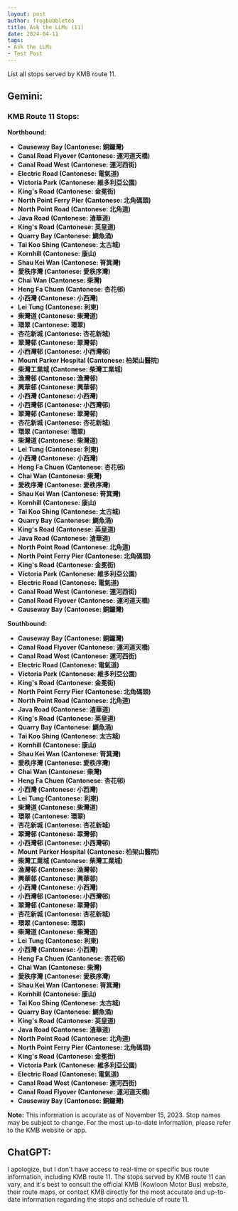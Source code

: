 ```yaml
---
layout: post
author: frogbubbletea
title: Ask the LLMs (11)
date: 2024-04-11
tags: 
- Ask the LLMs
- Test Post
---
```


List all stops served by KMB route 11.

## Gemini:

### KMB Route 11 Stops:

**Northbound:**

* **Causeway Bay (Cantonese: 銅鑼灣)**
* **Canal Road Flyover (Cantonese: 運河道天橋)**
* **Canal Road West (Cantonese: 運河西街)**
* **Electric Road (Cantonese: 電氣道)**
* **Victoria Park (Cantonese: 維多利亞公園)**
* **King's Road (Cantonese: 金冕街)**
* **North Point Ferry Pier (Cantonese: 北角碼頭)**
* **North Point Road (Cantonese: 北角道)**
* **Java Road (Cantonese: 渣華道)**
* **King's Road (Cantonese: 英皇道)**
* **Quarry Bay (Cantonese: 鰂魚涌)**
* **Tai Koo Shing (Cantonese: 太古城)**
* **Kornhill (Cantonese: 康山)**
* **Shau Kei Wan (Cantonese: 筲箕灣)**
* **愛秩序灣 (Cantonese: 愛秩序灣)**
* **Chai Wan (Cantonese: 柴灣)**
* **Heng Fa Chuen (Cantonese: 杏花邨)**
* **小西灣 (Cantonese: 小西灣)**
* **Lei Tung (Cantonese: 利東)**
* **柴灣道 (Cantonese: 柴灣道)**
* **環翠 (Cantonese: 環翠)**
* **杏花新城 (Cantonese: 杏花新城)**
* **翠灣邨 (Cantonese: 翠灣邨)**
* **小西灣邨 (Cantonese: 小西灣邨)**
* **Mount Parker Hospital (Cantonese: 柏架山醫院)**
* **柴灣工業城 (Cantonese: 柴灣工業城)**
* **漁灣邨 (Cantonese: 漁灣邨)**
* **興華邨 (Cantonese: 興華邨)**
* **小西灣 (Cantonese: 小西灣)**
* **小西灣邨 (Cantonese: 小西灣邨)**
* **翠灣邨 (Cantonese: 翠灣邨)**
* **杏花新城 (Cantonese: 杏花新城)**
* **環翠 (Cantonese: 環翠)**
* **柴灣道 (Cantonese: 柴灣道)**
* **Lei Tung (Cantonese: 利東)**
* **小西灣 (Cantonese: 小西灣)**
* **Heng Fa Chuen (Cantonese: 杏花邨)**
* **Chai Wan (Cantonese: 柴灣)**
* **愛秩序灣 (Cantonese: 愛秩序灣)**
* **Shau Kei Wan (Cantonese: 筲箕灣)**
* **Kornhill (Cantonese: 康山)**
* **Tai Koo Shing (Cantonese: 太古城)**
* **Quarry Bay (Cantonese: 鰂魚涌)**
* **King's Road (Cantonese: 英皇道)**
* **Java Road (Cantonese: 渣華道)**
* **North Point Road (Cantonese: 北角道)**
* **North Point Ferry Pier (Cantonese: 北角碼頭)**
* **King's Road (Cantonese: 金冕街)**
* **Victoria Park (Cantonese: 維多利亞公園)**
* **Electric Road (Cantonese: 電氣道)**
* **Canal Road West (Cantonese: 運河西街)**
* **Canal Road Flyover (Cantonese: 運河道天橋)**
* **Causeway Bay (Cantonese: 銅鑼灣)**

**Southbound:**

* **Causeway Bay (Cantonese: 銅鑼灣)**
* **Canal Road Flyover (Cantonese: 運河道天橋)**
* **Canal Road West (Cantonese: 運河西街)**
* **Electric Road (Cantonese: 電氣道)**
* **Victoria Park (Cantonese: 維多利亞公園)**
* **King's Road (Cantonese: 金冕街)**
* **North Point Ferry Pier (Cantonese: 北角碼頭)**
* **North Point Road (Cantonese: 北角道)**
* **Java Road (Cantonese: 渣華道)**
* **King's Road (Cantonese: 英皇道)**
* **Quarry Bay (Cantonese: 鰂魚涌)**
* **Tai Koo Shing (Cantonese: 太古城)**
* **Kornhill (Cantonese: 康山)**
* **Shau Kei Wan (Cantonese: 筲箕灣)**
* **愛秩序灣 (Cantonese: 愛秩序灣)**
* **Chai Wan (Cantonese: 柴灣)**
* **Heng Fa Chuen (Cantonese: 杏花邨)**
* **小西灣 (Cantonese: 小西灣)**
* **Lei Tung (Cantonese: 利東)**
* **柴灣道 (Cantonese: 柴灣道)**
* **環翠 (Cantonese: 環翠)**
* **杏花新城 (Cantonese: 杏花新城)**
* **翠灣邨 (Cantonese: 翠灣邨)**
* **小西灣邨 (Cantonese: 小西灣邨)**
* **Mount Parker Hospital (Cantonese: 柏架山醫院)**
* **柴灣工業城 (Cantonese: 柴灣工業城)**
* **漁灣邨 (Cantonese: 漁灣邨)**
* **興華邨 (Cantonese: 興華邨)**
* **小西灣 (Cantonese: 小西灣)**
* **小西灣邨 (Cantonese: 小西灣邨)**
* **翠灣邨 (Cantonese: 翠灣邨)**
* **杏花新城 (Cantonese: 杏花新城)**
* **環翠 (Cantonese: 環翠)**
* **柴灣道 (Cantonese: 柴灣道)**
* **Lei Tung (Cantonese: 利東)**
* **小西灣 (Cantonese: 小西灣)**
* **Heng Fa Chuen (Cantonese: 杏花邨)**
* **Chai Wan (Cantonese: 柴灣)**
* **愛秩序灣 (Cantonese: 愛秩序灣)**
* **Shau Kei Wan (Cantonese: 筲箕灣)**
* **Kornhill (Cantonese: 康山)**
* **Tai Koo Shing (Cantonese: 太古城)**
* **Quarry Bay (Cantonese: 鰂魚涌)**
* **King's Road (Cantonese: 英皇道)**
* **Java Road (Cantonese: 渣華道)**
* **North Point Road (Cantonese: 北角道)**
* **North Point Ferry Pier (Cantonese: 北角碼頭)**
* **King's Road (Cantonese: 金冕街)**
* **Victoria Park (Cantonese: 維多利亞公園)**
* **Electric Road (Cantonese: 電氣道)**
* **Canal Road West (Cantonese: 運河西街)**
* **Canal Road Flyover (Cantonese: 運河道天橋)**
* **Causeway Bay (Cantonese: 銅鑼灣)**

**Note:** This information is accurate as of November 15, 2023. Stop names may be subject to change. For the most up-to-date information, please refer to the KMB website or app.

## ChatGPT:

I apologize, but I don't have access to real-time or specific bus route information, including KMB route 11. The stops served by KMB route 11 can vary, and it's best to consult the official KMB (Kowloon Motor Bus) website, their route maps, or contact KMB directly for the most accurate and up-to-date information regarding the stops and schedule of route 11.